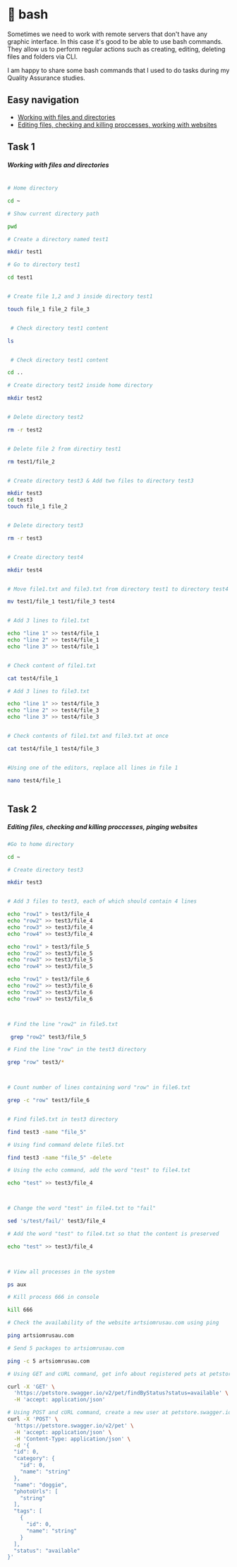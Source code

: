 # 📌 bash

Sometimes we need to work with remote servers that don't have any graphic interface. In this case it's good to be able to use bash commands. They allow us to perform regular actions such as creating, editing, deleting files and folders via CLI. 

I am happy to share some bash commands that I used to do tasks during my Quality Assurance studies. 

## Easy navigation

- [Working with files and directories](#task-1)
- [Editing files, checking and killing proccesses, working with websites](#task-2)

## Task 1

##### Working with files and directories
```bash

# Home directory 

cd ~

# Show current directory path

pwd

# Create a directory named test1

mkdir test1

# Go to directory test1

cd test1


# Create file 1,2 and 3 inside directory test1

touch file_1 file_2 file_3


 # Check directory test1 content

ls


 # Check directory test1 content

cd ..

# Create directory test2 inside home directory

mkdir test2


# Delete directory test2

rm -r test2


# Delete file 2 from directiry test1

rm test1/file_2


# Create directory test3 & Add two files to directory test3

mkdir test3
cd test3
touch file_1 file_2


# Delete directory test3 

rm -r test3


# Create directory test4

mkdir test4


# Move file1.txt and file3.txt from directory test1 to directory test4

mv test1/file_1 test1/file_3 test4


# Add 3 lines to file1.txt

echo "line 1" >> test4/file_1
echo "line 2" >> test4/file_1
echo "line 3" >> test4/file_1


# Check content of file1.txt

cat test4/file_1

# Add 3 lines to file3.txt

echo "line 1" >> test4/file_3
echo "line 2" >> test4/file_3
echo "line 3" >> test4/file_3


# Check contents of file1.txt and file3.txt at once

cat test4/file_1 test4/file_3


#Using one of the editors, replace all lines in file 1

nano test4/file_1
 
```
## Task 2
##### Editing files, checking and killing proccesses, pinging websites
```bash
#Go to home directory

cd ~

# Create directory test3 

mkdir test3


# Add 3 files to test3, each of which should contain 4 lines

echo "row1" > test3/file_4
echo "row2" >> test3/file_4
echo "row3" >> test3/file_4
echo "row4" >> test3/file_4

echo "row1" > test3/file_5
echo "row2" >> test3/file_5
echo "row3" >> test3/file_5
echo "row4" >> test3/file_5

echo "row1" > test3/file_6
echo "row2" >> test3/file_6
echo "row3" >> test3/file_6
echo "row4" >> test3/file_6



# Find the line "row2" in file5.txt

 grep "row2" test3/file_5

# Find the line "row" in the test3 directory

grep "row" test3/*



# Count number of lines containing word "row" in file6.txt

grep -c "row" test3/file_6


# Find file5.txt in test3 directory

find test3 -name "file_5"

# Using find command delete file5.txt

find test3 -name "file_5" -delete

# Using the echo command, add the word "test" to file4.txt

echo "test" >> test3/file_4



# Change the word "test" in file4.txt to "fail"

sed 's/test/fail/' test3/file_4

# Add the word "test" to file4.txt so that the content is preserved

echo "test" >> test3/file_4



# View all processes in the system

ps aux

# Kill process 666 in console

kill 666

# Check the availability of the website artsiomrusau.com using ping

ping artsiomrusau.com

# Send 5 packages to artsiomrusau.com

ping -c 5 artsiomrusau.com

# Using GET and cURL command, get info about registered pets at petstore.swagger.io

curl -X 'GET' \
  'https://petstore.swagger.io/v2/pet/findByStatus?status=available' \
  -H 'accept: application/json'

# Using POST and cURL command, create a new user at petstore.swagger.io
curl -X 'POST' \
  'https://petstore.swagger.io/v2/pet' \
  -H 'accept: application/json' \
  -H 'Content-Type: application/json' \
  -d '{
  "id": 0,
  "category": {
    "id": 0,
    "name": "string"
  },
  "name": "doggie",
  "photoUrls": [
    "string"
  ],
  "tags": [
    {
      "id": 0,
      "name": "string"
    }
  ],
  "status": "available"
}'


```
